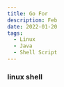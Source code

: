 ```yaml
---
title: Go For
description: Feb
date: 2022-01-20
tags:
  - Linux
  - Java
  - Shell Script
---
```


### linux shell
